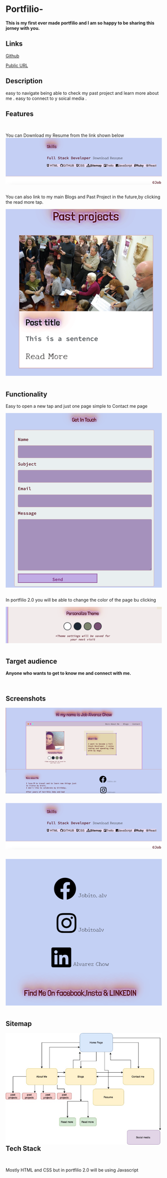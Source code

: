 # Portfilio-
**This is my first ever made portfilio and I am so happy to be sharing this jorney with you.**

## Links

[Github](https://github.com/jobitoalv/Portfilio-.git)

[Public URL](https://affectionate-bell-499582.netlify.app/index.html)

## Description
easy to navigate being able to check my past project and learn more about me . easy to connect to y soical media .

## Features 
<p>&nbsp;</p>
You can Download my Resume from the link shown below 
<img src="images/Screen Shot 2021-04-13 at 11.32.44 am.png"
     alt="resume"
     style="float: left; margin-right: 10px;" />

<p>&nbsp;</p>
You can also link to my main Blogs and Past Project in the future,by clicking the read more tap.

<img src="images/Screen Shot 2021-04-13 at 2.00.57 pm.png"
     alt="past project"
     style="float: left; margin-right: 10px;" />

<p>&nbsp;</p>

## Functionality 

Easy to open a new tap and just one page simple to Contact me page 

<img src="images/Screen Shot 2021-04-13 at 2.13.32 pm.png"
     alt="resume"
     style="float: left; margin-right: 10px;" />
<p>&nbsp;</p>

In portfilio 2.0 you will be able to change the color of the page bu clicking 

<img src="images/Screen Shot 2021-04-13 at 2.16.16 pm.png"
     alt="resume"
     style="float: left; margin-right: 10px;" />

<p>&nbsp;</p>

## Target audience

**Anyone who wants to get to know me and connect with me.**

<p>&nbsp;</p>

## Screenshots

<img src="images/Screen Shot 2021-04-13 at 11.32.09 am.png"
     alt="resume"
     style="float: left; margin-right: 10px;" />
<p>&nbsp;</p>
<img src="images/Screen Shot 2021-04-13 at 11.32.44 am.png"
     alt="resume"
     style="float: left; margin-right: 10px;" />
<p>&nbsp;</p>
<img src="images/Screen Shot 2021-04-13 at 2.23.07 pm.png"
     alt="resume"
     style="float: left; margin-right: 10px;" />
<p>&nbsp;</p>
 
 ## Sitemap

<img src="images/site map.jpg"
     alt="resume"
     style="float: left; margin-right: 10px;" />

## Tech Stack 

<p>&nbsp;</p> 
Mostly HTML and CSS but in portfilio 2.0 will be using Javascript 
